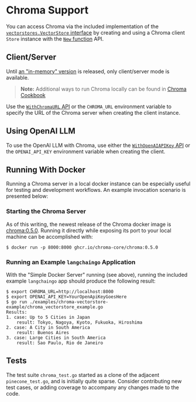 # Chroma Support

You can access Chroma via the included implementation of the
[`vectorstores.VectorStore` interface](../vectorstores.go)
by creating and using a Chroma client `Store` instance with
the [`New` function](./chroma.go) API.

## Client/Server

Until
[an "in-memory" version](https://docs.trychroma.com/usage-guide#running-chroma-in-clientserver-mode)
is released, only client/server mode is available.

> **Note:** Additional ways to run Chroma locally can be found
> in [Chroma Cookbook](https://cookbook.chromadb.dev/running/running-chroma/)

Use the [`WithChromaURL` API](./options.go) or the `CHROMA_URL` environment
variable to specify the URL of the Chroma server when creating the client instance.

## Using OpenAI LLM

To use the OpenAI LLM with Chroma, use either the
[`WithOpenAIAPIKey` API](./options.go) or the `OPENAI_API_KEY` environment
variable when creating the client.

## Running With Docker

Running a Chroma server in a local docker instance can be especially useful for testing
and development workflows. An example invocation scenario is presented below:

### Starting the Chroma Server

As of this writing, the newest release of the Chroma docker image is
[chroma:0.5.0](https://github.com/chroma-core/chroma/pkgs/container/chroma/184319417?tag=0.5.0).
Running it directly while exposing its port to your local machine can be
accomplished with:

```shell
$ docker run -p 8000:8000 ghcr.io/chroma-core/chroma:0.5.0
```

### Running an Example `langchaingo` Application

With the "Simple Docker Server" running (see above), running the included
example `langchaingo` app should produce the following result:

```shell
$ export CHROMA_URL=http://localhost:8000
$ export OPENAI_API_KEY=YourOpenApiKeyGoesHere
$ go run ./examples/chroma-vectorstore-example/chroma_vectorstore_example.go
Results:
1. case: Up to 5 Cities in Japan
    result: Tokyo, Nagoya, Kyoto, Fukuoka, Hiroshima
2. case: A City in South America
    result: Buenos Aires
3. case: Large Cities in South America
    result: Sao Paulo, Rio de Janeiro
```

## Tests

The test suite `chroma_test.go` started as a clone of the adjacent `pinecone_test.go`,
and is initially quite sparse. Consider contributing new test cases, or adding
coverage to accompany any changes made to the code.

